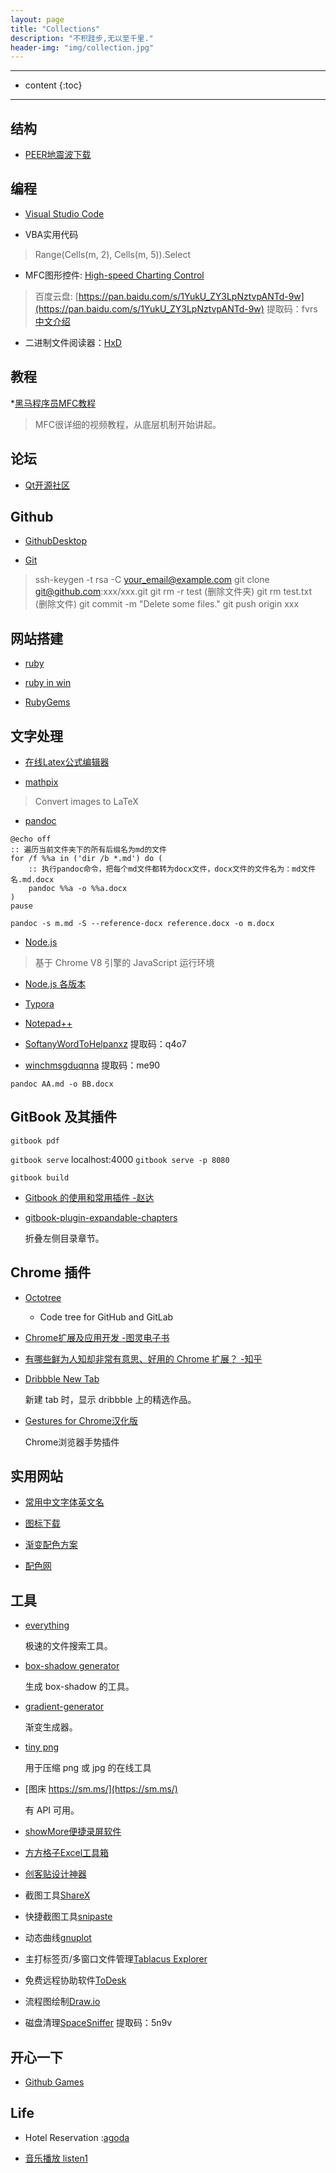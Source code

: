 ```yaml
---
layout: page
title: "Collections"
description: "不积跬步,无以至千里."
header-img: "img/collection.jpg"
---
```


---

* content
{:toc}

---

## 结构

* [PEER地震波下载](https://ngawest2.berkeley.edu/)

## 编程

* [Visual Studio Code](https://code.visualstudio.com/)

* VBA实用代码

> Range(Cells(m, 2), Cells(m, 5)).Select

* MFC图形控件: [High-speed Charting Control](https://www.codeproject.com/Articles/14075/High-speed-Charting-Control)

> 百度云盘: [https://pan.baidu.com/s/1YukU_ZY3LpNztvpANTd-9w](https://pan.baidu.com/s/1YukU_ZY3LpNztvpANTd-9w) 提取码：fvrs
> [中文介绍](https://blog.csdn.net/czyt1988/article/details/8740500)

* 二进制文件阅读器：[HxD](https://www.onlinedown.net/soft/1259.htm)

## 教程

*[黑马程序员MFC教程](https://www.bilibili.com/video/BV1JW41147NX/?share_source=copy_web&vd_source=163bddcc2c04415513a1471be926e520)

> MFC很详细的视频教程，从底层机制开始讲起。

## 论坛

* [Qt开源社区](http://www.qter.org/)

## Github

* [GithubDesktop](https://desktop.github.com/)

* [Git](https://git-scm.com/)

> ssh-keygen -t rsa -C <your_email@example.com>
> git clone git@github.com:xxx/xxx.git
> git rm -r test (删除文件夹)
> git rm test.txt (删除文件)
> git commit -m "Delete some files."
> git push origin xxx

## 网站搭建

* [ruby](https://www.ruby-lang.org/en/downloads/)

* [ruby in win](https://rubyinstaller.org/downloads/)

* [RubyGems](http://rubygems.org/pages/download)

## 文字处理

* [在线Latex公式编辑器](https://www.codecogs.com/latex/eqneditor.php)

* [mathpix](https://mathpix.com/)

> Convert images to LaTeX

* [pandoc](https://github.com/jgm/pandoc/releases)

```多个文件批量转换
@echo off
:: 遍历当前文件夹下的所有后缀名为md的文件
for /f %%a in ('dir /b *.md') do (
    :: 执行pandoc命令，把每个md文件都转为docx文件，docx文件的文件名为：md文件名.md.docx
    pandoc %%a -o %%a.docx
)
pause
```

`pandoc -s m.md -S --reference-docx reference.docx -o m.docx`

* [Node.js](https://nodejs.org/en/download/)
> 基于 Chrome V8 引擎的 JavaScript 运行环境

* [Node.js 各版本](https://nodejs.org/dist/)

* [Typora](https://typora.io/#windows)

* [Notepad++](https://notepad-plus-plus.org/)

* [SoftanyWordToHelpanxz](https://pan.baidu.com/s/1b34xdPWt63moOGs4e5ofOg) 提取码：q4o7 

* [winchmsgduqnna](https://pan.baidu.com/s/1mBlxOe9Ql6VD_-n-U-BYVA) 提取码：me90 

` pandoc AA.md -o BB.docx `

## GitBook 及其插件

` gitbook pdf `

` gitbook serve ` localhost:4000 `gitbook serve -p 8080`

` gitbook build `

* [Gitbook 的使用和常用插件 -赵达](http://zhaoda.net/2015/11/09/gitbook-plugins/)
* [gitbook-plugin-expandable-chapters](https://plugins.gitbook.com/plugin/expandable-chapters)

    折叠左侧目录章节。

    <!-- ![](http://ww4.sinaimg.cn/large/7011d6cfjw1f08kmplbj1j20gn05l0tk.jpg) -->

## Chrome 插件
- [Octotree](https://chrome.google.com/webstore/detail/octotree/bkhaagjahfmjljalopjnoealnfndnagc)

    - Code tree for GitHub and GitLab

* [Chrome扩展及应用开发 -图灵电子书](http://www.ituring.com.cn/minibook/950)

* [有哪些鲜为人知却非常有意思、好用的 Chrome 扩展？ -知乎](https://www.zhihu.com/question/23228162#answer-28057391)
* [Dribbble New Tab](https://chrome.google.com/webstore/detail/dribbble-new-tab/hmhjbefkpednjogghoibpejdmemkinbn)

    新建 tab 时，显示 dribbble 上的精选作品。

* [Gestures for Chrome汉化版](https://www.chromefor.com/crxmouse-chrome-gestures_v3-2-0/)

    Chrome浏览器手势插件

## 实用网站

* [常用中文字体英文名](http://www.ftizi5.com/wenhua/wenzi/3.html)

* [图标下载](https://www.easyicon.net/)

* [渐变配色方案](http://www.tuyiyi.com/se/)

* [配色网](http://www.peise.net/)

## 工具

* [everything](http://xiazai.sogou.com/detail/34/0/-6579285700090586392.html?e=1970)

    极速的文件搜索工具。

* [box-shadow generator](http://www.cssmatic.com/box-shadow)

    生成 box-shadow 的工具。

* [gradient-generator](http://www.cssmatic.com/gradient-generator)

    渐变生成器。

* [tiny png](https://tinypng.com/)

    用于压缩 png 或 jpg 的在线工具

* [图床 https://sm.ms/](https://sm.ms/)

    有 API 可用。

* [showMore便捷录屏软件](https://showmore.com/)

* [方方格子Excel工具箱](http://ffcell.com/)

* [创客贴设计神器](https://www.chuangkit.com/)

* 截图工具[ShareX](https://getsharex.com/)

* 快捷截图工具[snipaste](https://zh.snipaste.com/download.html)

* 动态曲线[gnuplot](http://www.gnuplot.info/)

* 主打标签页/多窗口文件管理[Tablacus Explorer](https://tablacus.github.io/explorer_en.html)

* 免费远程协助软件[ToDesk](https://www.todesk.com/)

* 流程图绘制[Draw.io](https://app.diagrams.net/)

* 磁盘清理[SpaceSniffer](https://pan.baidu.com/s/1SUmBlBg70oaCi_bf5jNbFQ) 提取码：5n9v 

## 开心一下

* [Github Games](https://likexia.gitee.io/game/index.html)

## Life

* Hotel Reservation :[agoda](https://www.agoda.com/)

* [音乐播放 listen1](http://listen1.github.io/listen1/)

